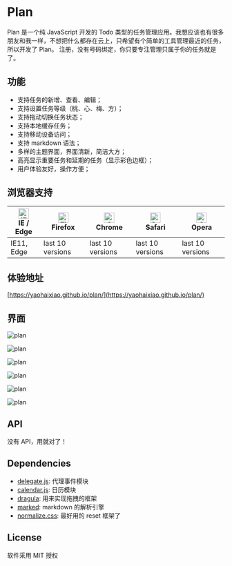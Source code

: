 # Plan

Plan 是一个纯 JavaScript 开发的 Todo 类型的任务管理应用。我想应该也有很多朋友和我一样，不想把什么都存在云上，只希望有个简单的工具管理最近的任务，所以开发了 Plan。 注册，没有号码绑定，你只要专注管理只属于你的任务就是了。

## 功能
- 支持任务的新增、查看、编辑；
- 支持设置任务等级（桃、心、梅、方）；
- 支持拖动切换任务状态；
- 支持本地缓存任务；
- 支持移动设备访问；
- 支持 markdown 语法；
- 多样的主题界面，界面清新，简洁大方；
- 高亮显示重要任务和延期的任务（显示彩色边框）；
- 用户体验友好，操作方便；

## 浏览器支持

| [<img src="https://images.gitee.com/uploads/images/2019/0717/091530_f3ac33a1_379217.png" alt="IE / Edge" width="24px" height="24px" />](https://yaohaixiao.github.io/calendar.js/)</br>IE / Edge | [<img src="https://images.gitee.com/uploads/images/2019/0717/091530_a955e40d_379217.png" alt="Firefox" width="24px" height="24px" />](https://yaohaixiao.github.io/calendar.js/)</br>Firefox | [<img src="https://images.gitee.com/uploads/images/2019/0717/091530_b6702b8d_379217.png" alt="Chrome" width="24px" height="24px" />](https://yaohaixiao.github.io/calendar.js/)</br>Chrome | [<img src="https://images.gitee.com/uploads/images/2019/0717/091532_15c85bfb_379217.png" alt="Safari" width="24px" height="24px" />](https://yaohaixiao.github.io/calendar.js/)</br>Safari | [<img src="https://images.gitee.com/uploads/images/2019/0717/091531_f163e513_379217.png" alt="Opera" width="24px" height="24px" />](https://yaohaixiao.github.io/calendar.js/)</br>Opera |
| --------- | --------- | --------- | --------- | --------- |
| IE11, Edge| last 10 versions| last 10 versions| last 10 versions| last 10 versions

## 体验地址

[https://yaohaixiao.github.io/plan/](https://yaohaixiao.github.io/plan/)

## 界面

![plan](https://yaohaixiao.github.io/plan/images/plan-1.png)

![plan](https://yaohaixiao.github.io/plan/images/plan-2.png)

![plan](https://yaohaixiao.github.io/plan/images/plan-3.png)

![plan](https://yaohaixiao.github.io/plan/images/plan-4.png)

![plan](https://yaohaixiao.github.io/plan/images/plan-5.png)

![plan](https://yaohaixiao.github.io/plan/images/plan-6.png)

## API

没有 API，用就对了！

## Dependencies

- [delegate.js](https://github.com/necolas/delegate.js): 代理事件模块
- [calendar.js](https://github.com/yaohaixiao/calendar.js): 日历模块
- [dragula](https://github.com/bevacqua/dragula): 用来实现拖拽的框架
- [marked](https://github.com/markedjs/marked): markdown 的解析引擎
- [normalize.css](https://github.com/necolas/normalize.css): 最好用的 reset 框架了

## License

软件采用 MIT 授权
